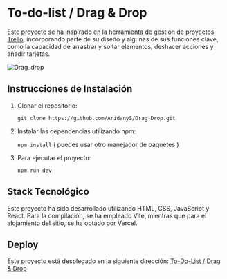 # To-do-list / Drag & Drop

Este proyecto se ha inspirado en la herramienta de gestión de proyectos [Trello](https://trello.com/home/), incorporando parte de su diseño y algunas de sus funciones clave, como la capacidad de arrastrar y soltar elementos, deshacer acciones y añadir tarjetas.


![Drag_drop](https://github.com/AridanyS/Drag-Drop/assets/130782674/9d8ae94a-451b-43a9-a2ef-65c054103027)


## Instrucciones de Instalación

1. Clonar el repositorio:
   
    `git clone https://github.com/AridanyS/Drag-Drop.git` 

2. Instalar las dependencias utilizando npm:
   
    `npm install` ( puedes usar otro manejador de paquetes )

3. Para ejecutar el proyecto:
   
    `npm run dev`


## Stack Tecnológico

Este proyecto ha sido desarrollado utilizando HTML, CSS, JavaScript y React. Para la compilación, se ha empleado Vite, mientras que para el alojamiento del sitio, se ha optado por Vercel.

## Deploy
Este proyecto está desplegado en la siguiente dirección: 
[To-Do-List / Drag & Drop](https://drag-drop-khaki.vercel.app/)



